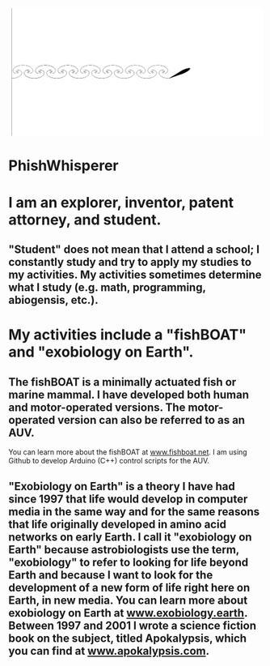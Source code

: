 ![no-text_white-white_cropped_long](https://github.com/phishboat/PhishWhisperer/blob/42572f46686a915d187008c50ec5ec9deea0198d/no-text_white-white.jpg)



# PhishWhisperer
# I am an explorer, inventor, patent attorney, and student. 
## "Student" does not mean that I attend a school; I constantly study and try to apply my studies to my activities. My activities sometimes determine what I study (e.g. math, programming, abiogensis, etc.). 
# My activities include a "fishBOAT" and "exobiology on Earth". 
## The fishBOAT is a minimally actuated fish or marine mammal. I have developed both human and motor-operated versions. The motor-operated version can also be referred to as an AUV.
You can learn more about the fishBOAT at www.fishboat.net.
I am using Github to develop Arduino (C++) control scripts for the AUV.
## "Exobiology on Earth" is a theory I have had since 1997 that life would develop in computer media in the same way and for the same reasons that life originally developed in amino acid networks on early Earth. I call it "exobiology on Earth" because astrobiologists use the term, "exobiology" to refer to looking for life beyond Earth and because I want to look for the development of a new form of life right here on Earth, in new media. You can learn more about exobiology on Earth at www.exobiology.earth. Between 1997 and 2001 I wrote a science fiction book on the subject, titled Apokalypsis, which you can find at www.apokalypsis.com.
